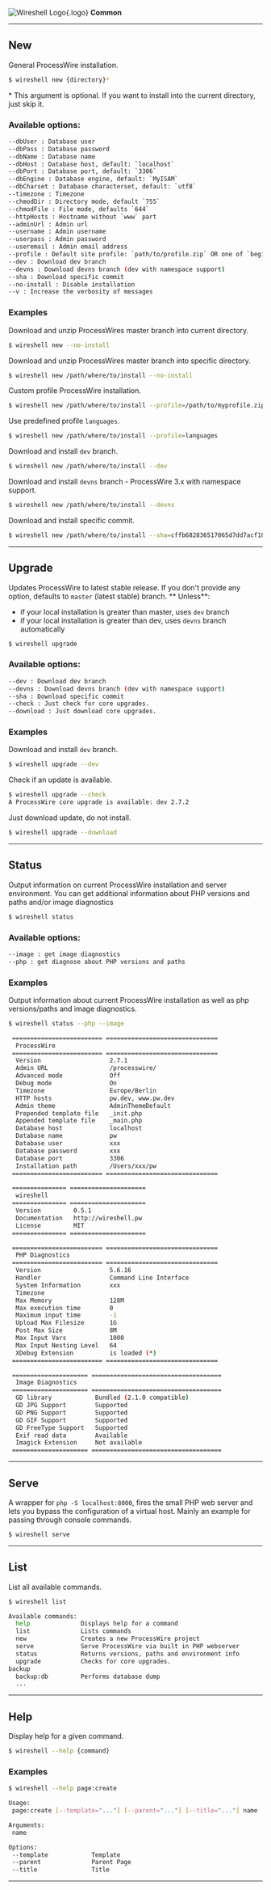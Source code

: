![Wireshell Logo](/assets/img/favicon-16x16.png){.logo} **Common**

---

## New

General ProcessWire installation.

```sh
$ wireshell new {directory}*
```

\* This argument is optional. If you want to install into the current directory, just skip it.

### Available options:

```sh
--dbUser : Database user
--dbPass : Database password
--dbName : Database name
--dbHost : Database host, default: `localhost`
--dbPort : Database port, default: `3306`
--dbEngine : Database engine, default: `MyISAM`
--dbCharset : Database characterset, default: `utf8`
--timezone : Timezone
--chmodDir : Directory mode, default `755`
--chmodFile : File mode, defaults `644`
--httpHosts : Hostname without `www` part
--adminUrl : Admin url
--username : Admin username
--userpass : Admin password
--useremail : Admin email address
--profile : Default site profile: `path/to/profile.zip` OR one of `beginner, blank, classic, default, languages`
--dev : Download dev branch
--devns : Download devns branch (dev with namespace support)
--sha : Download specific commit
--no-install : Disable installation
--v : Increase the verbosity of messages
```

### Examples

Download and unzip ProcessWires master branch into current directory.

```sh
$ wireshell new --no-install
```

Download and unzip ProcessWires master branch into specific directory.

```sh
$ wireshell new /path/where/to/install --no-install
```

Custom profile ProcessWire installation.

```sh
$ wireshell new /path/where/to/install --profile=/path/to/myprofile.zip
```

Use predefined profile `languages`.

```sh
$ wireshell new /path/where/to/install --profile=languages
```

Download and install `dev` branch.

```sh
$ wireshell new /path/where/to/install --dev
```

Download and install `devns` branch - ProcessWire 3.x with namespace support.

```sh
$ wireshell new /path/where/to/install --devns
```

Download and install specific commit.

```sh
$ wireshell new /path/where/to/install --sha=cffb682836517065d7dd7acf187545a4a80f1769
```

---

## Upgrade

Updates ProcessWire to latest stable release.
If you don't provide any option, defaults to `master` (latest stable) branch. ** Unless**:

- if your local installation is greater than master, uses `dev` branch
- if your local installation is greater than dev, uses `devns` branch automatically

```sh
$ wireshell upgrade
```

### Available options:

```sh
--dev : Download dev branch
--devns : Download devns branch (dev with namespace support)
--sha : Download specific commit
--check : Just check for core upgrades.
--download : Just download core upgrades.
```

### Examples

Download and install `dev` branch.

```sh
$ wireshell upgrade --dev
```

Check if an update is available.

```sh
$ wireshell upgrade --check
A ProcessWire core upgrade is available: dev 2.7.2
```

Just download update, do not install.

```sh
$ wireshell upgrade --download
```

---

## Status

Output information on current ProcessWire installation and server environment.
You can get additional information about PHP versions and paths and/or image diagnostics

```sh
$ wireshell status
```

### Available options:

```sh
--image : get image diagnostics
--php : get diagnose about PHP versions and paths
```

### Examples

Output information about current ProcessWire installation as well as php versions/paths and image diagnostics.

```sh
$ wireshell status --php --image

 ========================= ===============================
  ProcessWire
 ========================= ===============================
  Version                   2.7.1
  Admin URL                 /processwire/
  Advanced mode             Off
  Debug mode                On
  Timezone                  Europe/Berlin
  HTTP hosts                pw.dev, www.pw.dev
  Admin theme               AdminThemeDefault
  Prepended template file   _init.php
  Appended template file    _main.php
  Database host             localhost
  Database name             pw
  Database user             xxx
  Database password         xxx
  Database port             3306
  Installation path         /Users/xxx/pw
 ========================= ===============================

 =============== =====================
  wireshell
 =============== =====================
  Version         0.5.1
  Documentation   http://wireshell.pw
  License         MIT
 =============== =====================

 ========================= ===============================
  PHP Diagnostics
 ========================= ===============================
  Version                   5.6.16
  Handler                   Command Line Interface
  System Information        xxx
  Timezone
  Max Memory                128M
  Max execution time        0
  Maximum input time        -1
  Upload Max Filesize       1G
  Post Max Size             8M
  Max Input Vars            1000
  Max Input Nesting Level   64
  XDebug Extension          is loaded (*)
 ========================= ===============================

 ===================== ====================================
  Image Diagnostics
 ===================== ====================================
  GD library            Bundled (2.1.0 compatible)
  GD JPG Support        Supported
  GD PNG Support        Supported
  GD GIF Support        Supported
  GD FreeType Support   Supported
  Exif read data        Available
  Imagick Extension     Not available
 ===================== ====================================
```

---

## Serve

A wrapper for `php -S localhost:8000`, fires the small PHP web server and lets you bypass the configuration of a virtual host.
Mainly an example for passing through console commands.

```sh
$ wireshell serve
```

---

## List

List all available commands.

```sh
$ wireshell list

Available commands:
  help              Displays help for a command
  list              Lists commands
  new               Creates a new ProcessWire project
  serve             Serve ProcessWire via built in PHP webserver
  status            Returns versions, paths and environment info
  upgrade           Checks for core upgrades.
backup
  backup:db         Performs database dump
  ...
```

---


## Help

Display help for a  given command.

```sh
$ wireshell --help {command}
```

### Examples

```sh
$ wireshell --help page:create

Usage:
 page:create [--template="..."] [--parent="..."] [--title="..."] name

Arguments:
 name

Options:
 --template            Template
 --parent              Parent Page
 --title               Title
```

---
